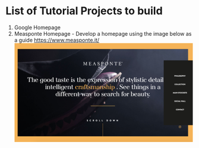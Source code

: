 # List of Tutorial Projects to build

1. Google Homepage
2. Measponte Homepage - Develop a homepage using the image below as a guide https://www.measponte.it/
![Image](blob/ScreenShot.png)
